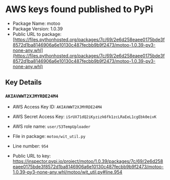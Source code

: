 # AWS keys found published to PyPi

* Package Name: motoo
* Package Version: 1.0.39
* Public URL to package: [https://files.pythonhosted.org/packages/7c/69/2e6d258eaee0175bde3f8572d1ba8146906a6e10130c487fecbb9b9f2473/motoo-1.0.39-py3-none-any.whl](https://files.pythonhosted.org/packages/7c/69/2e6d258eaee0175bde3f8572d1ba8146906a6e10130c487fecbb9b9f2473/motoo-1.0.39-py3-none-any.whl)

## Key Details

### `AKIAVWWT2XJMYRDE24M4`

* AWS Access Key ID: `AKIAVWWT2XJMYRDE24M4`
* AWS Secret Access Key: `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` 
* AWS role name: `user/S3TempUploader`
* File in package: `motoo/wit_util.py`
* Line number: `954`

* Public URL to key: https://inspector.pypi.io/project/motoo/1.0.39/packages/7c/69/2e6d258eaee0175bde3f8572d1ba8146906a6e10130c487fecbb9b9f2473/motoo-1.0.39-py3-none-any.whl/motoo/wit_util.py#line.954


